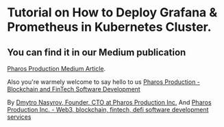# Tutorial on How to Deploy Grafana & Prometheus in Kubernetes Cluster.

## You can find it in our Medium publication
[Pharos Production Medium Article](https://medium.com/pharos-production/how-to-deploy-grafana-prometheus-in-kubernetes-cluster-219d23e4574f).

Also you're warmely welcome to say hello to us
[Pharos Production - Blockchain and FinTech Software Development](https://pharosproduction.com)

By [Dmytro Nasyrov, Founder, CTO at Pharos Production Inc.](https://www.linkedin.com/in/dmytronasyrov/)
And [Pharos Production Inc. - Web3, blockchain, fintech, defi software development services](https://pharosproduction.com)
